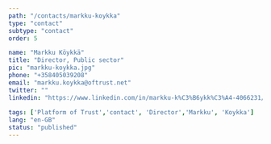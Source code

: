 ```yaml
---
path: "/contacts/markku-koykka" 
type: "contact" 
subtype: "contact"
order: 5

name: "Markku Köykkä"
title: "Director, Public sector"
pic: "markku-koykka.jpg" 
phone: "+358405039208"
email: "markku.koykka@oftrust.net"
twitter: ""
linkedin: "https://www.linkedin.com/in/markku-k%C3%B6ykk%C3%A4-4066231/"
 
tags: ['Platform of Trust','contact', 'Director','Markku', 'Koykka']
lang: "en-GB" 
status: "published" 
---
```

